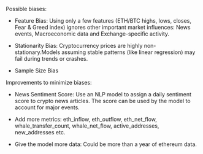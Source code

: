 Possible biases:
- Feature Bias: Using only a few features (ETH/BTC highs, lows, closes, Fear & Greed index) ignores other important market influences: News events, Macroeconomic data and Exchange-specific activity.

- Stationarity Bias: Cryptocurrency prices are highly non-stationary.Models assuming stable patterns (like linear regression) may fail during trends or crashes.

- Sample Size Bias

Improvements to minimize biases:
- News Sentiment Score: Use an NLP model to assign a daily sentiment score to crypto news articles. The score can be used by the model to account for major events.

- Add more metrics: eth_inflow, eth_outflow, eth_net_flow, whale_transfer_count, whale_net_flow, active_addresses, new_addresses etc.

- Give the model more data: Could be more than a year of ethereum data.

